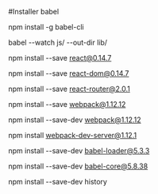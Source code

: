 #Installer babel

npm install -g babel-cli

babel --watch js/ --out-dir lib/

npm install --save react@0.14.7

npm install --save react-dom@0.14.7

npm install --save react-router@2.0.1

npm install --save webpack@1.12.12

npm install --save-dev webpack@1.12.12

npm install webpack-dev-server@1.12.1

npm install --save-dev babel-loader@5.3.3

npm install --save-dev babel-core@5.8.38

npm install --save-dev history
